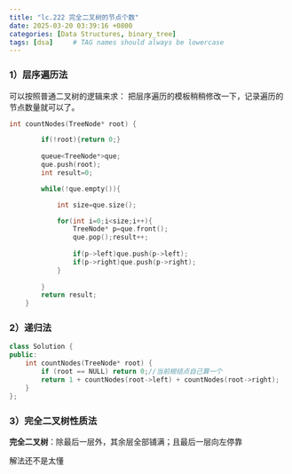 ```yaml
---
title: "lc.222 完全二叉树的节点个数"
date: 2025-03-20 03:39:16 +0800
categories: [Data Structures, binary_tree]
tags: [dsa]     # TAG names should always be lowercase
---
```

### 1）层序遍历法

可以按照普通二叉树的逻辑来求：
把层序遍历的模板稍稍修改一下，记录遍历的节点数量就可以了。
```cpp
int countNodes(TreeNode* root) {

        if(!root){return 0;}
        
        queue<TreeNode*>que;
        que.push(root);
        int result=0;

        while(!que.empty()){

            int size=que.size();

            for(int i=0;i<size;i++){
                TreeNode* p=que.front();
                que.pop();result++;
                
                if(p->left)que.push(p->left);
                if(p->right)que.push(p->right);
            }
            
        }
        return result;
    }
```


### 2）递归法

```cpp
class Solution {
public:
    int countNodes(TreeNode* root) {
        if (root == NULL) return 0;//当前根结点自己算一个
        return 1 + countNodes(root->left) + countNodes(root->right);
    }
};
```

### 3）完全二叉树性质法

**完全二叉树**：除最后一层外，其余层全部铺满；且最后一层向左停靠

解法还不是太懂

